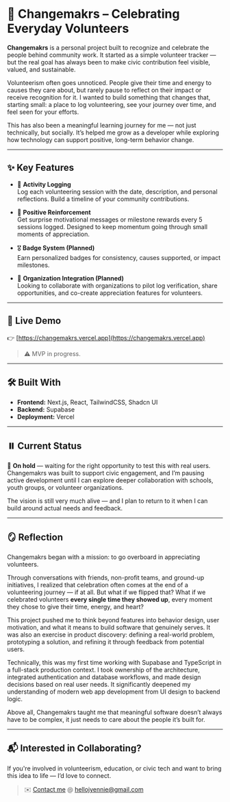 # 🌱 Changemakrs – Celebrating Everyday Volunteers

**Changemakrs** is a personal project built to recognize and celebrate the people behind community work. It started as a simple volunteer tracker — but the real goal has always been to make civic contribution feel visible, valued, and sustainable.

Volunteerism often goes unnoticed. People give their time and energy to causes they care about, but rarely pause to reflect on their impact or receive recognition for it. I wanted to build something that changes that, starting small: a place to log volunteering, see your journey over time, and feel seen for your efforts.

This has also been a meaningful learning journey for me — not just technically, but socially. It’s helped me grow as a developer while exploring how technology can support positive, long-term behavior change.

---

## ✨ Key Features

- 📝 **Activity Logging**  
  Log each volunteering session with the date, description, and personal reflections. Build a timeline of your community contributions.

- 💬 **Positive Reinforcement**  
  Get surprise motivational messages or milestone rewards every 5 sessions logged. Designed to keep momentum going through small moments of appreciation.

- 🎖️ **Badge System (Planned)**  
  Earn personalized badges for consistency, causes supported, or impact milestones.

- 🧩 **Organization Integration (Planned)**  
  Looking to collaborate with organizations to pilot log verification, share opportunities, and co-create appreciation features for volunteers.


---

## 🚀 Live Demo

👉 [https://changemakrs.vercel.app](https://changemakrs.vercel.app)

> ⚠️ MVP in progress.

---

## 🛠 Built With

- **Frontend:** Next.js, React, TailwindCSS, Shadcn UI
- **Backend:** Supabase
- **Deployment:** Vercel

---

## ⏸️ Current Status

🚧 **On hold** — waiting for the right opportunity to test this with real users.  
Changemakrs was built to support civic engagement, and I’m pausing active development until I can explore deeper collaboration with schools, youth groups, or volunteer organizations.

The vision is still very much alive — and I plan to return to it when I can build around actual needs and feedback.

---

## 🪞 Reflection

Changemakrs began with a mission: to go overboard in appreciating volunteers.

Through conversations with friends, non-profit teams, and ground-up initiatives, I realized that celebration often comes at the end of a volunteering journey — if at all. But what if we flipped that? What if we celebrated volunteers **every single time they showed up**, every moment they chose to give their time, energy, and heart?

This project pushed me to think beyond features into behavior design, user motivation, and what it means to build software that genuinely serves. It was also an exercise in product discovery: defining a real-world problem, prototyping a solution, and refining it through feedback from potential users.

Technically, this was my first time working with Supabase and TypeScript in a full-stack production context. I took ownership of the architecture, integrated authentication and database workflows, and made design decisions based on real user needs. It significantly deepened my understanding of modern web app development from UI design to backend logic.

Above all, Changemakrs taught me that meaningful software doesn’t always have to be complex, it just needs to care about the people it’s built for.

---

## 📬 Interested in Collaborating?

If you're involved in volunteerism, education, or civic tech and want to bring this idea to life — I’d love to connect.

> ✉️ [Contact me](mailto:hellojyennie@gmail.com) @ hellojyennie@gmail.com

